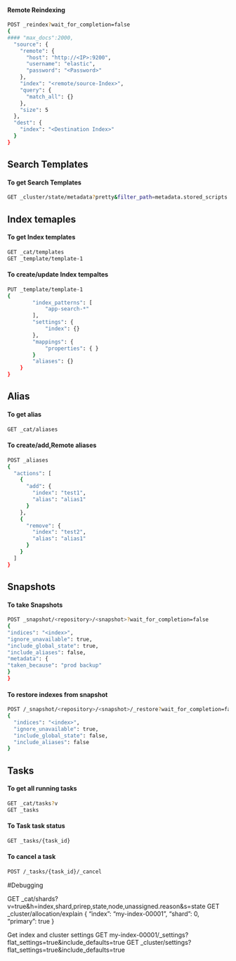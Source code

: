 #### Remote Reindexing 
```bash
POST _reindex?wait_for_completion=false
{
#### "max_docs":2000,
  "source": {
    "remote": {
      "host": "http://<IP>:9200",
      "username": "elastic",
      "password": "<Password>"
    },
    "index": "<remote/source-Index>",
    "query": {
      "match_all": {}
    },
    "size": 5
  },
  "dest": {
    "index": "<Destination Index>"
  }
}
```



## Search Templates
#### To get Search Templates
```bash
GET _cluster/state/metadata?pretty&filter_path=metadata.stored_scripts.search_template1,metadata.stored_scripts.search_template2
```



## Index temaples
#### To get Index templates
```bash
GET _cat/templates
GET _template/template-1
```
#### To create/update Index tempaltes
```bash
PUT _template/template-1
{
		"index_patterns": [
			"app-search-*"
		],
		"settings": {
			"index": {}
		},
		"mappings": {  
			"properties": { }
		}
		"aliases": {}
	}
}
```


## Alias
#### To get alias
```bash
GET _cat/aliases
```
#### To create/add,Remote aliases
```bash
POST _aliases
{
  "actions": [
    {
      "add": {
        "index": "test1",
        "alias": "alias1"
      }
    },
	{
      "remove": {
        "index": "test2",
        "alias": "alias1"
      }
    }
  ]
}
```


## Snapshots
#### To take Snapshots
```bash
POST _snapshot/<repository>/<snapshot>?wait_for_completion=false
{
"indices": "<index>",
"ignore_unavailable": true,
"include_global_state": true,
"include_aliases": false,
"metadata": {
"taken_because": "prod backup"
}
}
```

#### To restore indexes from snapshot
```bash
POST /_snapshot/<repository>/<snapshot>/_restore?wait_for_completion=false
{
  "indices": "<index>",
  "ignore_unavailable": true,
  "include_global_state": false,
  "include_aliases": false
}
```

## Tasks
#### To get all running tasks
```bash
GET _cat/tasks?v
GET _tasks
```
#### To Task task status 
```bash
GET _tasks/{task_id}
```
#### To cancel a task
```bash
POST /_tasks/{task_id}/_cancel
```


#Debugging

GET _cat/shards?v=true&h=index,shard,prirep,state,node,unassigned.reason&s=state
GET _cluster/allocation/explain 
{
“index”: “my-index-00001”,
“shard”: 0,
“primary”: true
}

Get index and cluster settings
GET my-index-00001/_settings?flat_settings=true&include_defaults=true
GET _cluster/settings?flat_settings=true&include_defaults=true
